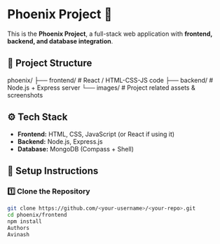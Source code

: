 # Phoenix Project 🚀

This is the **Phoenix Project**, a full-stack web application with **frontend, backend, and database integration**.  

## 📌 Project Structure
phoenix/
├── frontend/ # React / HTML-CSS-JS code
├── backend/ # Node.js + Express server
└── images/ # Project related assets & screenshots

## ⚙️ Tech Stack
- **Frontend:** HTML, CSS, JavaScript (or React if using it)
- **Backend:** Node.js, Express.js
- **Database:** MongoDB (Compass + Shell)

## 🔧 Setup Instructions

### 1️⃣ Clone the Repository
```bash
git clone https://github.com/<your-username>/<your-repo>.git
cd phoenix/frontend
npm install
Authors
Avinash 
